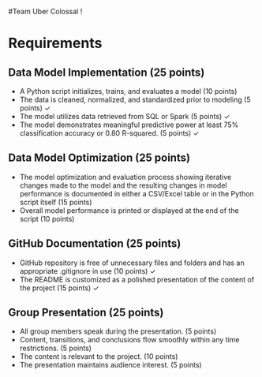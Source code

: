 #Team Uber Colossal ! 



# Requirements

## Data Model Implementation (25 points)
- A Python script initializes, trains, and evaluates a model (10 points)
- The data is cleaned, normalized, and standardized prior to modeling (5 points) ✓
- The model utilizes data retrieved from SQL or Spark (5 points) ✓
- The model demonstrates meaningful predictive power at least 75% classification accuracy or 0.80 R-squared. (5 points) ✓

## Data Model Optimization (25 points)
- The model optimization and evaluation process showing iterative changes made to the model and the resulting changes in model 
 performance is documented in either a CSV/Excel table or in the Python script itself (15 points)
- Overall model performance is printed or displayed at the end of the script (10 points)

## GitHub Documentation (25 points)
- GitHub repository is free of unnecessary files and folders and has an appropriate .gitignore in use (10 points) ✓
- The README is customized as a polished presentation of the content of the project (15 points) ✓

## Group Presentation (25 points)
- All group members speak during the presentation. (5 points)
- Content, transitions, and conclusions flow smoothly within any time restrictions. (5 points)
- The content is relevant to the project. (10 points)
- The presentation maintains audience interest. (5 points)
